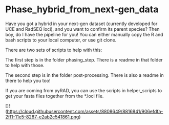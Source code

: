 # Phase_hybrid_from_next-gen_data
Have you got a hybrid in your next-gen dataset (currently developed for UCE and RadSEQ loci), and you want to confirm its parent species? Then boy, do I have the pipeline for you! You can either manually copy the R and bash scripts to your local computer, or use git clone.

There are two sets of scripts to help with this:

The first step is in the folder phasing_step. There is a readme in that folder to help with those.

The second step is in the folder post-processing. There is also a readme in there to help you too!

If you are coming from pyRAD, you can use the scripts in helper_scripts to get your fasta files together from the *.loci file.

[]!(https://cloud.githubusercontent.com/assets/8808649/8816841/906efdfa-2ff1-11e5-8287-e2ab2c541861.png)
